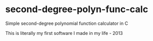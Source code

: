 # second-degree-polyn-func-calc
Simple second-degree polynomial function calculator in C

This is literally my first software I made in my life - 2013
